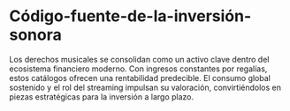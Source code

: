 # Código-fuente-de-la-inversión-sonora
Los derechos musicales se consolidan como un activo clave dentro del ecosistema financiero moderno. Con ingresos constantes por regalías, estos catálogos ofrecen una rentabilidad predecible. El consumo global sostenido y el rol del streaming impulsan su valoración, convirtiéndolos en piezas estratégicas para la inversión a largo plazo.
